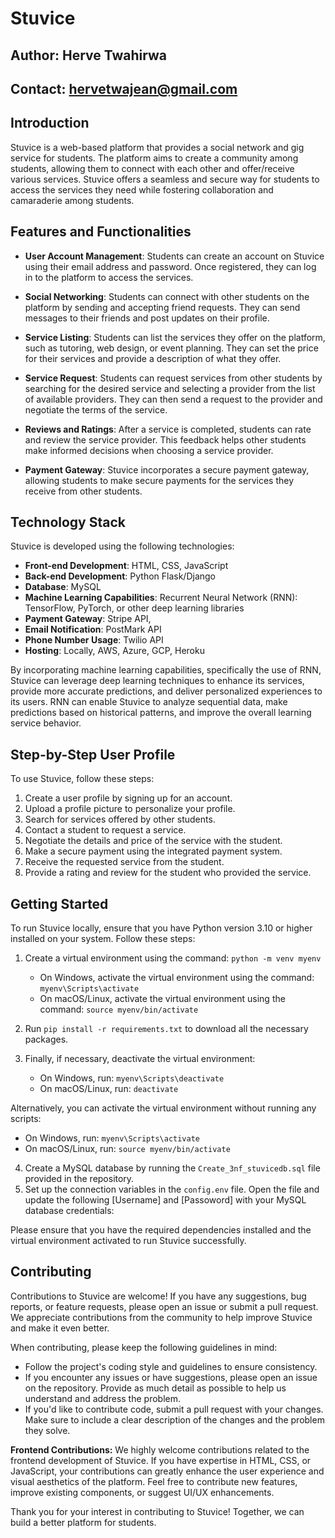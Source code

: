 # Stuvice
## Author: Herve Twahirwa
## Contact: hervetwajean@gmail.com

## Introduction

Stuvice is a web-based platform that provides a social network and gig service for students. The platform aims to create a community among students, allowing them to connect with each other and offer/receive various services. Stuvice offers a seamless and secure way for students to access the services they need while fostering collaboration and camaraderie among students.

## Features and Functionalities

- **User Account Management**: Students can create an account on Stuvice using their email address and password. Once registered, they can log in to the platform to access the services.

- **Social Networking**: Students can connect with other students on the platform by sending and accepting friend requests. They can send messages to their friends and post updates on their profile.

- **Service Listing**: Students can list the services they offer on the platform, such as tutoring, web design, or event planning. They can set the price for their services and provide a description of what they offer.

- **Service Request**: Students can request services from other students by searching for the desired service and selecting a provider from the list of available providers. They can then send a request to the provider and negotiate the terms of the service.

- **Reviews and Ratings**: After a service is completed, students can rate and review the service provider. This feedback helps other students make informed decisions when choosing a service provider.

- **Payment Gateway**: Stuvice incorporates a secure payment gateway, allowing students to make secure payments for the services they receive from other students.

## Technology Stack

Stuvice is developed using the following technologies:

- **Front-end Development**: HTML, CSS, JavaScript
- **Back-end Development**: Python Flask/Django
- **Database**: MySQL
- **Machine Learning Capabilities**: Recurrent Neural Network (RNN): TensorFlow, PyTorch, or other deep learning libraries
- **Payment Gateway**: Stripe API,
- **Email Notification**: PostMark API
- **Phone Number Usage**: Twilio API
- **Hosting**: Locally, AWS, Azure, GCP, Heroku

By incorporating machine learning capabilities, specifically the use of RNN, Stuvice can leverage deep learning techniques to enhance its services, provide more accurate predictions, and deliver personalized experiences to its users. RNN can enable Stuvice to analyze sequential data, make predictions based on historical patterns, and improve the overall learning service behavior.

## Step-by-Step User Profile

To use Stuvice, follow these steps:

1. Create a user profile by signing up for an account.
2. Upload a profile picture to personalize your profile.
3. Search for services offered by other students.
4. Contact a student to request a service.
5. Negotiate the details and price of the service with the student.
6. Make a secure payment using the integrated payment system.
7. Receive the requested service from the student.
8. Provide a rating and review for the student who provided the service.

## Getting Started

To run Stuvice locally, ensure that you have Python version 3.10 or higher installed on your system. Follow these steps:

1. Create a virtual environment using the command: `python -m venv myenv`
   - On Windows, activate the virtual environment using the command: `myenv\Scripts\activate`
   - On macOS/Linux, activate the virtual environment using the command: `source myenv/bin/activate`

2. Run `pip install -r requirements.txt` to download all the necessary packages.

3. Finally, if necessary, deactivate the virtual environment:
   - On Windows, run: `myenv\Scripts\deactivate`
   - On macOS/Linux, run: `deactivate`

Alternatively, you can activate the virtual environment without running any scripts:
- On Windows, run: `myenv\Scripts\activate`
- On macOS/Linux, run: `source myenv/bin/activate`
4. Create a MySQL database by running the `Create_3nf_stuvicedb.sql` file provided in the repository.
5. Set up the connection variables in the `config.env` file. Open the file and update the following [Username] and [Passoword] with your MySQL database credentials:

Please ensure that you have the required dependencies installed and the virtual environment activated to run Stuvice successfully.

## Contributing

Contributions to Stuvice are welcome! If you have any suggestions, bug reports, or feature requests, please open an issue or submit a pull request. We appreciate contributions from the community to help improve Stuvice and make it even better.

When contributing, please keep the following guidelines in mind:

- Follow the project's coding style and guidelines to ensure consistency.
- If you encounter any issues or have suggestions, please open an issue on the repository. Provide as much detail as possible to help us understand and address the problem.
- If you'd like to contribute code, submit a pull request with your changes. Make sure to include a clear description of the changes and the problem they solve.

**Frontend Contributions:** We highly welcome contributions related to the frontend development of Stuvice. If you have expertise in HTML, CSS, or JavaScript, your contributions can greatly enhance the user experience and visual aesthetics of the platform. Feel free to contribute new features, improve existing components, or suggest UI/UX enhancements.

Thank you for your interest in contributing to Stuvice! Together, we can build a better platform for students.

